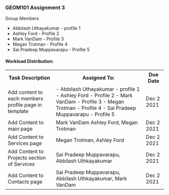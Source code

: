 ### GEOM101 Assignment 3

Group Members 
- Abbilash Uthayakumar - profile 1
- Ashley Ford - Profile 2
- Mark VanDam - Profile 3
- Megan Trotman - Profile 4
- Sai Pradeep Muppavarapu - Profile 5

#### Workload Distribution:
<table>
  <tr>
    <th>Task Description</th>
    <th>Assigned To:</th>
    <th>Due Date</th>
  </tr>
  <tr>
    <td>Add content to each members profile page in template</td>
    <td>
      - Abbilash Uthayakumar - profile 1
      - Ashley Ford - Profile 2
      - Mark VanDam - Profile 3
      - Megan Trotman - Profile 4
      - Sai Pradeep Muppavarapu - Profile 5
    </td>
    <td>Dec 2 2021</td>
  </tr>
  <tr>
    <td>Add Content to main page </td>
    <td>Mark VanDam Ashley Ford, Megan Trotman</td>
    <td>Dec 2 2021</td>
  </tr>
  <tr>
    <td>Add Content to  Services page  </td>
    <td>Megan Trotman, Ashley Ford    </td>
    <td>Dec 2 2021</td>
  </tr>
  <tr>
    <td>Add Content to Projects section of Services </td>
    <td>Sai Pradeep Muppavarapu, Abbilash Uthkayakumar  </td>
    <td>Dec 2 2021</td>
  </tr>
  <tr>
    <td>Add Content to Contacts page</td>
    <td>Sai Pradeep Muppavarapu, Abbilash Uthkayakumar, Mark VanDam </td>
    <td>Dec 2 2021</td>
  </tr> 
</table>
